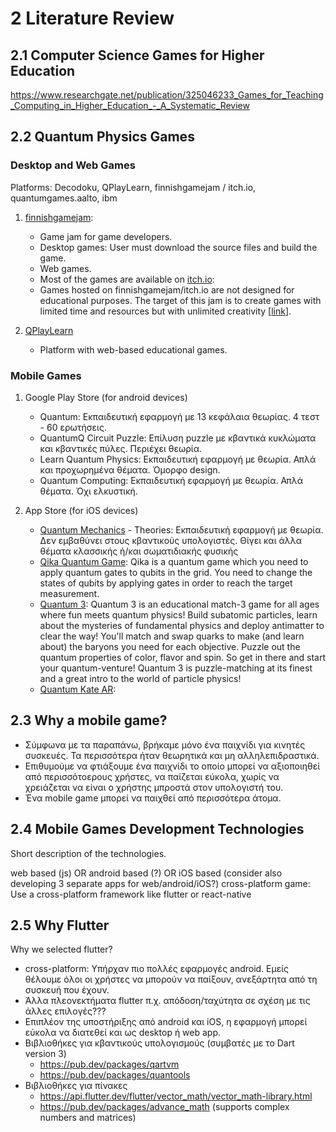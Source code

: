 

# 2 Literature Review

## 2.1 Computer Science Games for Higher Education
https://www.researchgate.net/publication/325046233_Games_for_Teaching_Computing_in_Higher_Education_-_A_Systematic_Review

## 2.2 Quantum Physics Games

### Desktop and Web Games
Platforms: Decodoku, QPlayLearn, finnishgamejam / itch.io, quantumgames.aalto, ibm

1) [finnishgamejam](https://www.finnishgamejam.com/):
    - Game jam for game developers.
    - Desktop games: User must download the source files and build the game.
    - Web games.
    - Most of the games are available on [itch.io](https://itch.io/):
    - Games hosted on finnishgamejam/itch.io are not designed for educational purposes.
    The target of this jam is to create games with limited time and resources but with unlimited creativity [[link](https://www.finnishgamejam.com/about/)].

3) [QPlayLearn](https://qplaylearn.com/about)
    - Platform with web-based educational games.

### Mobile Games
1) Google Play Store (for android devices)
    - Quantum: Εκπαιδευτική εφαρμογή με 13 κεφάλαια θεωρίας. 4 τεστ - 60 ερωτήσεις.
    - QuantumQ Circuit Puzzle: Επίλυση puzzle με κβαντικά κυκλώματα και κβαντικές πύλες. Περιέχει θεωρία.
    - Learn Quantum Physics: Εκπαιδευτική εφαρμογή με θεωρία. Απλά και προχωρημένα θέματα. Όμορφο design.
    - Quantum Computing: Εκπαιδευτική εφαρμογή με θεωρία. Απλά θέματα. Όχι ελκυστική.

2) App Store (for iOS devices)
    - [Quantum Mechanics](https://apps.apple.com/tr/app/quantum-mechanics-theories/id1159692911?l=tr) - Theories: Εκπαιδευτική εφαρμογή με θεωρία. Δεν εμβαθύνει στους κβαντικούς υπολογιστές. Θίγει και άλλα θέματα κλασσικής ή/και σωματιδιακής φυσικής
    - [Qika Quantum Game](https://apps.apple.com/tr/app/qika-quantum-game/id1546543567): Qika is a quantum game which you need to apply quantum gates to qubits in the grid. You need to change the states of qubits by applying gates in order to reach the target measurement.
    - [Quantum 3](https://apps.apple.com/ae/app/quantum-3/id1406630529): Quantum 3 is an educational match-3 game for all ages where fun meets quantum physics! Build subatomic particles, learn about the mysteries of fundamental physics and deploy antimatter to clear the way! You'll match and swap quarks to make (and learn about) the baryons you need for each objective. Puzzle out the quantum properties of color, flavor and spin. So get in there and start your quantum-venture! Quantum 3 is puzzle-matching at its finest and a great intro to the world of particle physics!
    - [Quantum Kate AR](https://apps.apple.com/ae/app/quantum-kate-ar/id1471200027):


## 2.3 Why a mobile game?
- Σύμφωνα με τα παραπάνω, βρήκαμε μόνο ένα παιχνίδι για κινητές συσκευές. Τα περισσότερα ήταν θεωρητικά και μη αλληλεπιδραστικά.
- Επιθυμούμε να φτιάξουμε ένα παιχνίδι το οποίο μπορεί να αξιοποιηθεί από περισσότοερους χρήστες, να παίζεται εύκολα, χωρίς να
χρειάζεται να είναι ο χρήστης μπροστά στον υπολογιστή του.
- Ένα mobile game μπορεί να παιχθεί από περισσότερα άτομα.


## 2.4 Mobile Games Development Technologies
Short description of the technologies.

web based (js) OR android based (?) OR iOS based (consider also developing 3 separate apps for web/android/iOS?)
cross-platform game: Use a cross-platform framework like flutter or react-native



## 2.5 Why Flutter
Why we selected flutter?
- cross-platform: Υπήρχαν πιο πολλές εφαρμογές android. Εμείς θέλουμε όλοι οι χρήστες να μπορούν να παίξουν, ανεξάρτητα από τη συσκευή που έχουν.
- Άλλα πλεονεκτήματα flutter π.χ. απόδοση/ταχύτητα σε σχέση με τις άλλες επιλογές???
- Επιπλέον της υποστήριξης από android και iOS, η εφαρμογή μπορεί εύκολα να διατεθεί και ως desktop ή web app.
- Βιβλιοθήκες για κβαντικούς υπολογισμούς (συμβατές με το Dart version 3)
    * https://pub.dev/packages/qartvm
    * https://pub.dev/packages/quantools
- Βιβλιοθήκες για πίνακες
    * https://api.flutter.dev/flutter/vector_math/vector_math-library.html
    * https://pub.dev/packages/advance_math (supports complex numbers and matrices)
